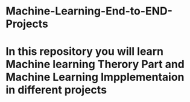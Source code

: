# Machine-Learning-End-to-END-Projects
# In this repository you will learn Machine learning Therory Part and Machine Learning Impplementaion in different projects
